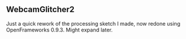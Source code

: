 ## WebcamGlitcher2
Just a quick rework of the processing sketch I made, now redone using OpenFrameworks 0.9.3. Might expand later.
